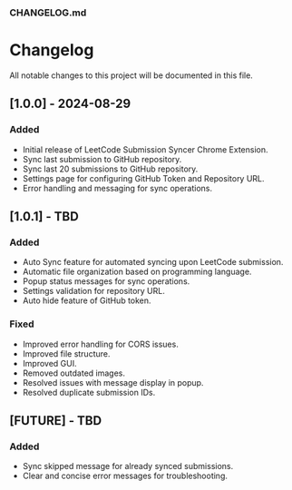 
### CHANGELOG.md

# Changelog

All notable changes to this project will be documented in this file.

## [1.0.0] - 2024-08-29

### Added
- Initial release of LeetCode Submission Syncer Chrome Extension.
- Sync last submission to GitHub repository.
- Sync last 20 submissions to GitHub repository.
- Settings page for configuring GitHub Token and Repository URL.
- Error handling and messaging for sync operations.

## [1.0.1] - TBD

### Added
- Auto Sync feature for automated syncing upon LeetCode submission.
- Automatic file organization based on programming language.
- Popup status messages for sync operations.
- Settings validation for repository URL.
- Auto hide feature of GitHub token.

### Fixed
- Improved error handling for CORS issues.
- Improved file structure.
- Improved GUI.
- Removed outdated images.
- Resolved issues with message display in popup.
- Resolved duplicate submission IDs.

## [FUTURE] - TBD

### Added
- Sync skipped message for already synced submissions.
- Clear and concise error messages for troubleshooting.
